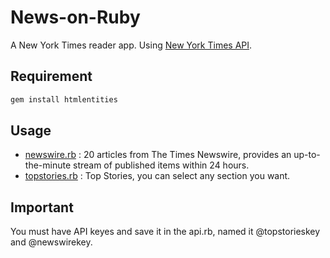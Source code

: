 # News-on-Ruby
A New York Times reader app. Using [New York Times API](http://developers.nytimes.com/?_r=0).

## Requirement
```bash
gem install htmlentities
```

## Usage
* [newswire.rb](newswire.rb) : 20 articles from The Times Newswire, provides an up-to-the-minute stream of published items within 24 hours.
* [topstories.rb](topstories.rb) : Top Stories, you can select any section you want.

## Important
You must have API keyes and save it in the api.rb, named it @topstorieskey and @newswirekey.
